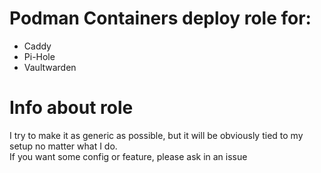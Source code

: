# Podman Containers deploy role for:

- Caddy
- Pi-Hole
- Vaultwarden

# Info about role

I try to make it as generic as possible, but it will be obviously tied to my setup no matter what I do.  
If you want some config or feature, please ask in an issue
